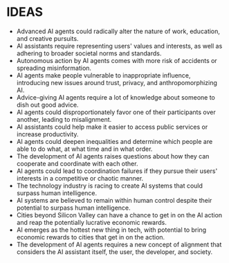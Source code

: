 # IDEAS
* Advanced AI agents could radically alter the nature of work, education, and creative pursuits.
* AI assistants require representing users' values and interests, as well as adhering to broader societal norms and standards.
* Autonomous action by AI agents comes with more risk of accidents or spreading misinformation.
* AI agents make people vulnerable to inappropriate influence, introducing new issues around trust, privacy, and anthropomorphizing AI.
* Advice-giving AI agents require a lot of knowledge about someone to dish out good advice.
* AI agents could disproportionately favor one of their participants over another, leading to misalignment.
* AI assistants could help make it easier to access public services or increase productivity.
* AI agents could deepen inequalities and determine which people are able to do what, at what time and in what order.
* The development of AI agents raises questions about how they can cooperate and coordinate with each other.
* AI agents could lead to coordination failures if they pursue their users' interests in a competitive or chaotic manner.
* The technology industry is racing to create AI systems that could surpass human intelligence.
* AI systems are believed to remain within human control despite their potential to surpass human intelligence.
* Cities beyond Silicon Valley can have a chance to get in on the AI action and reap the potentially lucrative economic rewards.
* AI emerges as the hottest new thing in tech, with potential to bring economic rewards to cities that get in on the action.
* The development of AI agents requires a new concept of alignment that considers the AI assistant itself, the user, the developer, and society.
